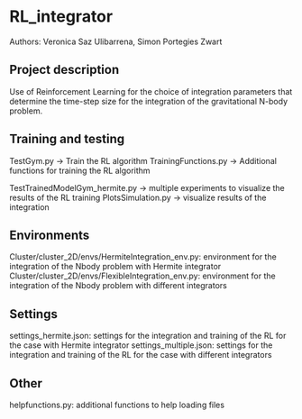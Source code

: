 # RL_integrator
Authors: Veronica Saz Ulibarrena, Simon Portegies Zwart

## Project description
Use of Reinforcement Learning for the choice of integration parameters that determine the time-step size for the integration of 
the gravitational N-body problem.

## Training and testing 
TestGym.py -> Train the RL algorithm 
TrainingFunctions.py -> Additional functions for training the RL algorithm

TestTrainedModelGym_hermite.py -> multiple experiments to visualize the results of the RL training
PlotsSimulation.py -> visualize results of the integration

## Environments
Cluster/cluster_2D/envs/HermiteIntegration_env.py: environment for the integration of the Nbody problem with Hermite integrator
Cluster/cluster_2D/envs/FlexibleIntegration_env.py: environment for the integration of the Nbody problem with different integrators

## Settings
settings_hermite.json: settings for the integration and training of the RL for the case with Hermite integrator
settings_multiple.json: settings for the integration and training of the RL for the case with different integrators

## Other
helpfunctions.py: additional functions to help loading files